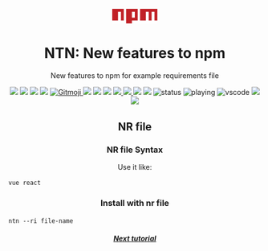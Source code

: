 
<p align="center">
    <img src="./../logo/npm.png"width="90">
</p>

<h1 align="center">NTN: New features to npm</h1> 
<p align="center">New features to npm for example requirements file</p>
<p align="center">
    <a href="https://discord.com/users/1125429179685548112"><img src="https://img.shields.io/badge/Discord-black?logo=discord"></a> 
    <img src="https://img.shields.io/github/last-commit/Thecode764/ntn">
    <img src="https://img.shields.io/github/forks/Thecode764/ntn">
    <img src="https://img.shields.io/github/stars/Thecode764/ntn">
    <a href="https://gitmoji.dev">
        <img
            src="https://img.shields.io/badge/gitmoji-%20😜%20😍-FFDD67.svg?style=flat-square"
            alt="Gitmoji"
        />
    </a>
    <img src="https://img.shields.io/badge/Version-8-black?logo=linux">
    <img src="https://img.shields.io/badge/Tested-yes-black?logo=linux">
    <img src="https://img.shields.io/github/commit-activity/w/Thecode764/ntn/main">
    <a href="https://googlefonts.github.io/noto-emoji-animation/">
        <img src="https://img.shields.io/badge/GIFS-black?logo=google">
    </a>
    <a href="https://github.com/Tarikul-Islam-Anik/Animated-Fluent-Emojis">
        <img src="https://img.shields.io/badge/Icons-black?logo=icon">
    </a>
    <img src="https://img.shields.io/badge/Version-8-black?logo=windows">
    <img src="https://img.shields.io/badge/Tested-yes-black?logo=windows">
    <img src="https://api.statusbadges.me/badge/status/1125429179685548112" alt="status">
    <img src="https://api.statusbadges.me/badge/playing/1125429179685548112" alt="playing">
    <img src="https://api.statusbadges.me/badge/vscode/1125429179685548112" alt="vscode">
    <a href="https://thecode764.github.io/ntn">
        <img src="https://img.shields.io/badge/website-000000?&logo=About.me&logoColor=white">
    </a>
    <img src="https://ci.appveyor.com/api/projects/status/k7h2ja80wj1pw9vj?svg=true">
</p>
<h2 align="center">NR file</h2>
<h3 align="center">NR file Syntax</h3>
<p align="center">Use it like:</p>

```
vue react
```
<h3 align="center">Install with nr file</h3>

```
ntn --ri file-name
```

<h5 align="center"><a href="./log.md">Next tutorial</a></h5>